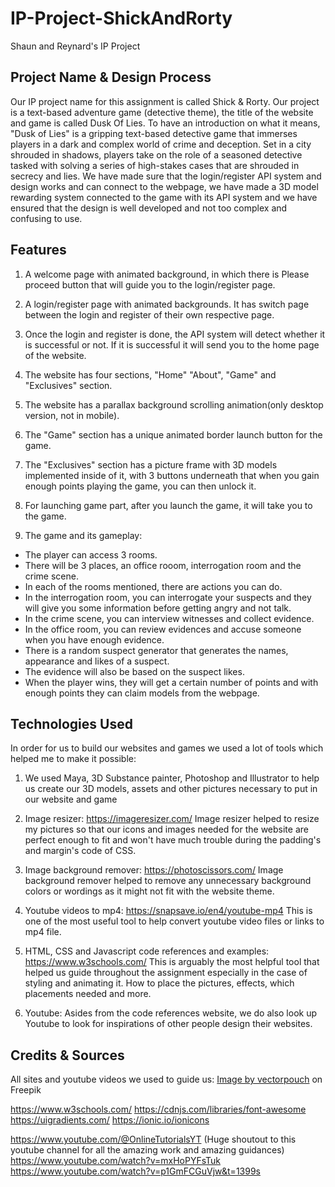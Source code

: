 # IP-Project-ShickAndRorty

Shaun and Reynard's IP Project

## Project Name & Design Process

Our IP project name for this assignment is called Shick & Rorty. Our project is a text-based adventure game (detective theme), the title of the website and game is called Dusk Of Lies. To have an introduction on what it means, "Dusk of Lies" is a gripping text-based detective game that immerses players in a dark and complex world of crime and deception. Set in a city shrouded in shadows, players take on the role of a seasoned detective tasked with solving a series of high-stakes cases that are shrouded in secrecy and lies. We have made sure that the login/register API system and design works and can connect to the webpage, we have made a 3D model rewarding system connected to the game with its API system and we have ensured that the design is well developed and not too complex and confusing to use.

## Features

1. A welcome page with animated background, in which there is Please proceed button that will guide you to the login/register page.

2. A login/register page with animated backgrounds. It has switch page between the login and register of their own respective page.

3. Once the login and register is done, the API system will detect whether it is successful or not. If it is successful it will send you to the home page of the website.

4. The website has four sections, "Home" "About", "Game" and "Exclusives" section.

5. The website has a parallax background scrolling animation(only desktop version, not in mobile).

6. The "Game" section has a unique animated border launch button for the game.

7. The "Exclusives" section has a picture frame with 3D models implemented inside of it, with 3 buttons underneath that when you gain enough points playing the game, you can then unlock it.

8. For launching game part, after you launch the game, it will take you to the game.

9. The game and its gameplay:

- The player can access 3 rooms.
- There will be 3 places, an office rooom, interrogation room and the crime scene.
- In each of the rooms mentioned, there are actions you can do.
- In the interrogation room, you can interrogate your suspects and they will give you some information before getting angry and not talk.
- In the crime scene, you can interview witnesses and collect evidence.
- In the office room, you can review evidences and accuse someone when you have enough evidence.
- There is a random suspect generator that generates the names, appearance and likes of a suspect.
- The evidence will also be based on the suspect likes.
- When the player wins, they will get a certain number of points and with enough points they can claim models from the webpage.

## Technologies Used

In order for us to build our websites and games we used a lot of tools which helped me to make it possible:

1. We used Maya, 3D Substance painter, Photoshop and Illustrator to help us create our 3D models, assets and other pictures necessary to put
   in our website and game

2. Image resizer: https://imageresizer.com/
   Image resizer helped to resize my pictures so that our icons and images needed for the website are perfect enough to fit and won't have much trouble during the padding's and margin's code of CSS.

3. Image background remover: https://photoscissors.com/
   Image background remover helped to remove any unnecessary background colors or wordings as it might not fit with the website theme.

4. Youtube videos to mp4: https://snapsave.io/en4/youtube-mp4
   This is one of the most useful tool to help convert youtube video files or links to mp4 file.

5. HTML, CSS and Javascript code references and examples: https://www.w3schools.com/
   This is arguably the most helpful tool that helped us guide throughout the assignment especially in the case of styling and animating it. How to place the pictures, effects, which placements needed and more.

6. Youtube: Asides from the code references website, we do also look up Youtube to look for inspirations of other people design their websites.

## Credits & Sources

All sites and youtube videos we used to guide us:
<a href="https://www.freepik.com/free-vector/interrogation-room-police-station-interior_5603543.htm#query=detective&position=2&from_view=search&track=sph">Image by vectorpouch</a> on Freepik

https://www.w3schools.com/
https://cdnjs.com/libraries/font-awesome
https://uigradients.com/
https://ionic.io/ionicons

https://www.youtube.com/@OnlineTutorialsYT (Huge shoutout to this youtube channel for all the amazing work and amazing guidances)
https://www.youtube.com/watch?v=mxHoPYFsTuk
https://www.youtube.com/watch?v=p1GmFCGuVjw&t=1399s
